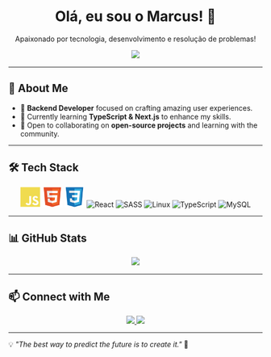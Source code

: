 <h1 align="center">Olá, eu sou o Marcus! 👋</h1>

<p align="center"> 
 Apaixonado por tecnologia, desenvolvimento e resolução de problemas!
</p>

<div align="center">
  <img height="250" src="https://gifs.eco.br/wp-content/uploads/2022/08/gifs-do-ator-jim-carrey-13.gif"/>
</div>

---

## 🚀 About Me
- 🎯 **Backend Developer** focused on crafting amazing user experiences.
- 🌱 Currently learning **TypeScript & Next.js** to enhance my skills.
- 🤝 Open to collaborating on **open-source projects** and learning with the community.

---

## 🛠 Tech Stack
<div align="center">
  <img height="40" width="40" src="https://raw.githubusercontent.com/devicons/devicon/master/icons/javascript/javascript-plain.svg" alt="JavaScript">
  <img height="40" width="40" src="https://raw.githubusercontent.com/devicons/devicon/master/icons/html5/html5-original.svg" alt="HTML5">
  <img height="40" width="40" src="https://raw.githubusercontent.com/devicons/devicon/master/icons/css3/css3-original.svg" alt="CSS3">
  <img height="40" width="40" src="https://cdn.jsdelivr.net/gh/devicons/devicon/icons/react/react-original.svg" alt="React">
  <img height="40" width="40" src="https://cdn.jsdelivr.net/gh/devicons/devicon/icons/sass/sass-original.svg" alt="SASS">
  <img height="40" width="40" src="https://cdn.jsdelivr.net/gh/devicons/devicon/icons/linux/linux-original.svg" alt="Linux">
  <img height="40" width="40" src="https://cdn.jsdelivr.net/gh/devicons/devicon/icons/typescript/typescript-original.svg" alt="TypeScript">
  <img height="40" width="40" src="https://cdn.jsdelivr.net/gh/devicons/devicon/icons/mysql/mysql-original.svg" alt="MySQL">
</div>

---

## 📊 GitHub Stats
<div align="center">
   <img height="180em" src="https://github-readme-stats.vercel.app/api/top-langs/?username=omarcus212&layout=compact&langs_count=7&theme=dark"/>
</div>

---

## 📫 Connect with Me  
<div align="center">
  <a href="mailto:seuemail@gmail.com">
    <img src="https://img.shields.io/badge/-Gmail-%23333?style=for-the-badge&logo=gmail&logoColor=white">
  </a>
  <a href="https://www.linkedin.com/in/marcus-vinnicius-524aa1206/" target="_blank">
    <img src="https://img.shields.io/badge/-LinkedIn-%230077B5?style=for-the-badge&logo=linkedin&logoColor=white">
  </a> 
</div>

---

💡 *"The best way to predict the future is to create it."* 🚀
